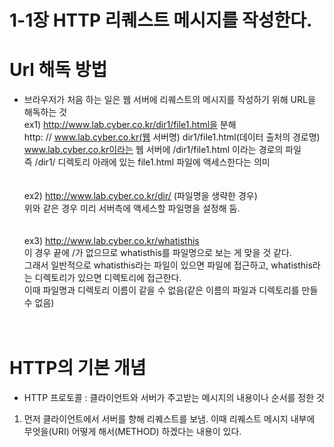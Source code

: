 # 1-1장 HTTP 리퀘스트 메시지를 작성한다.


# Url 해독 방법
  - 브라우저가 처음 하는 일은 웹 서버에 리퀘스트의 메시지를 작성하기 위해 URL을 해독하는 것<br/>
  ex1) http://www.lab.cyber.co.kr/dir1/file1.html을 분해<br/>
       http:   //   www.lab.cyber.co.kr(웹 서버명)   dir1/file1.html(데이터 출처의 경로명)<br/>
      www.lab.cyber.co.kr이라는 웹 서버에 /dir1/file1.html 이라는 경로의 파일<br/>즉 /dir1/ 디렉토리 아래에 있는 file1.html 파일에 액세스한다는 의미<br/><br/><br/>
  ex2) http://www.lab.cyber.co.kr/dir/ (파일명을 생략한 경우)<br/>
       위와 같은 경우 미리 서버측에 액세스할 파일명을 설정해 둠.<br/><br/><br/>
  ex3) http://www.lab.cyber.co.kr/whatisthis<br/>
       이 경우 끝에 /가 없으므로 whatisthis를 파일명으로 보는 게 맞을 것 같다.<br/>
      그래서 일반적으로 whatisthis라는 파일이 있으면 파일에 접근하고, whatisthis라는 디렉토리가 있으면 디렉토리에 접근한다.<br/>
      이때 파일명과 디렉토리 이름이 같을 수 없음(같은 이름의 파일과 디렉토리를 만들 수 없음)<br/><br/><br/>

# HTTP의 기본 개념
  - HTTP 프로토콜 : 클라이언트와 서버가 주고받는 메시지의 내용이나 순서를 정한 것
  1. 먼저 클라이언트에서 서버를 향해 리퀘스트를 보냄.
      이때 리퀘스트 메시지 내부에 무엇을(URI) 어떻게 해서(METHOD) 하겠다는 내용이 있다.  
